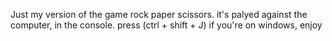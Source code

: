 Just my version of the game rock paper scissors. it's palyed against the computer, in the console. press (ctrl + shift + J) if you're on windows, enjoy